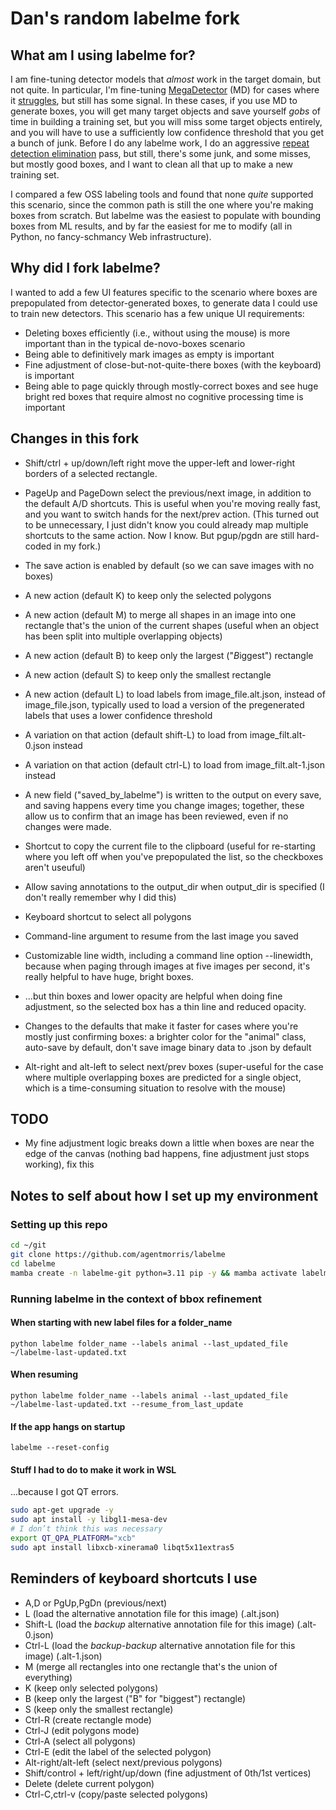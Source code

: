 # Dan's random labelme fork

## What am I using labelme for?

I am fine-tuning detector models that *almost* work in the target domain, but not quite.  In particular, I'm fine-tuning [MegaDetector](https://github.com/agentmorris/MegaDetector/) (MD) for cases where it [struggles](https://github.com/agentmorris/MegaDetector/blob/main/megadetector-challenges.md), but still has some signal.  In these cases, if you use MD to generate boxes, you will get many target objects and save yourself *gobs* of time in building a training set, but you will miss some target objects entirely, and you will have to use a sufficiently low confidence threshold that you get a bunch of junk.  Before I do any labelme work, I do an aggressive [repeat detection elimination](https://github.com/agentmorris/MegaDetector/tree/main/api/batch_processing/postprocessing/repeat_detection_elimination) pass, but still, there's some junk, and some misses, but mostly good boxes, and I want to clean all that up to make a new training set.

I compared a few OSS labeling tools and found that none *quite* supported this scenario, since the common path is still the one where you're making boxes from scratch.  But labelme was the easiest to populate with bounding boxes from ML results, and by far the easiest for me to modify (all in Python, no fancy-schmancy Web infrastructure).


## Why did I fork labelme?

I wanted to add a few UI features specific to the scenario where boxes are prepopulated from detector-generated boxes, to generate data I could use to train new detectors.  This scenario has a few unique UI requirements:

* Deleting boxes efficiently (i.e., without using the mouse) is more important than in the typical de-novo-boxes scenario
* Being able to definitively mark images as empty is important
* Fine adjustment of close-but-not-quite-there boxes (with the keyboard) is important
* Being able to page quickly through mostly-correct boxes and see huge bright red boxes that require almost no cognitive processing time is important

## Changes in this fork

* Shift/ctrl + up/down/left right move the upper-left and lower-right borders of a selected
  rectangle.

* PageUp and PageDown select the previous/next image, in addition to the default A/D shortcuts.  This is useful when you're moving really fast, and you want to switch hands for the next/prev action. (This turned out to be unnecessary, I just didn't know you could already map multiple shortcuts to the same action.  Now I know.  But pgup/pgdn are still hard-coded in my fork.)

* The save action is enabled by default (so we can save images with no boxes)

* A new action (default K) to keep only the selected polygons

* A new action (default M) to merge all shapes in an image into one rectangle that's the union of the current shapes (useful when an object has been split into multiple overlapping objects)

* A new action (default B) to keep only the largest ("*B*iggest") rectangle

* A new action (default S) to keep only the smallest rectangle

* A new action (default L) to load labels from image_file.alt.json, instead of image_file.json, typically used to load a version of the pregenerated labels that uses a lower confidence threshold

* A variation on that action (default shift-L) to load from image_filt.alt-0.json instead

* A variation on that action (default ctrl-L) to load from image_filt.alt-1.json instead

* A new field ("saved_by_labelme") is written to the output on every save, and saving happens every time you change images; together, these allow us to confirm that an image has been reviewed, even if no changes were made.

* Shortcut to copy the current file to the clipboard (useful for re-starting where you left off when you've prepopulated the list, so the checkboxes aren't useuful)

* Allow saving annotations to the output_dir when output_dir is specified (I don't really remember why I did this) 

* Keyboard shortcut to select all polygons

* Command-line argument to resume from the last image you saved

* Customizable line width, including a command line option --linewidth, because when paging through images at five images per second, it's really helpful to have huge, bright boxes.

* ...but thin boxes and lower opacity are helpful when doing fine adjustment, so the selected box has a thin line and reduced opacity.

* Changes to the defaults that make it faster for cases where you're mostly just confirming boxes: a brighter color for the "animal" class, auto-save by default, don't save image binary data to .json by default

* Alt-right and alt-left to select next/prev boxes (super-useful for the case where multiple overlapping boxes are predicted for a single object, which is a time-consuming situation to resolve with the mouse)

## TODO

* My fine adjustment logic breaks down a little when boxes are near the edge of the canvas (nothing bad happens, fine adjustment just stops working), fix this

## Notes to self about how I set up my environment

### Setting up this repo

```bash
cd ~/git
git clone https://github.com/agentmorris/labelme
cd labelme
mamba create -n labelme-git python=3.11 pip -y && mamba activate labelme-git && pip install -e .
```

### Running labelme in the context of bbox refinement

#### When starting with new label files for a folder_name

`python labelme folder_name --labels animal --last_updated_file ~/labelme-last-updated.txt`

#### When resuming

`python labelme folder_name --labels animal --last_updated_file ~/labelme-last-updated.txt --resume_from_last_update`

#### If the app hangs on startup

`labelme --reset-config`

#### Stuff I had to do to make it work in WSL

...because I got QT errors.

```bash
sudo apt-get upgrade -y
sudo apt install -y libgl1-mesa-dev
# I don’t think this was necessary
export QT_QPA_PLATFORM="xcb"
sudo apt install libxcb-xinerama0 libqt5x11extras5
```

## Reminders of keyboard shortcuts I use

* A,D or PgUp,PgDn (previous/next)
* L (load the alternative annotation file for this image) (.alt.json)
* Shift-L (load the <i>backup</i> alternative annotation file for this image) (.alt-0.json)
* Ctrl-L (load the <i>backup-backup</i> alternative annotation file for this image) (.alt-1.json)
* M (merge all rectangles into one rectangle that's the union of everything)
* K (keep only selected polygons)
* B (keep only the largest ("B" for "biggest") rectangle)
* S (keep only the smallest rectangle)
* Ctrl-R (create rectangle mode)
* Ctrl-J (edit polygons mode)
* Ctrl-A (select all polygons)
* Ctrl-E (edit the label of the selected polygon)
* Alt-right/alt-left (select next/previous polygons)
* Shift/control + left/right/up/down (fine adjustment of 0th/1st vertices)
* Delete (delete current polygon)
* Ctrl-C,ctrl-v (copy/paste selected polygons)
